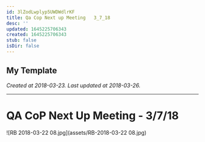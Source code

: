 ```yaml
---
id: 3lZodLwplyp5UWDWdlrKF
title: Qa Cop Next up Meeting   3_7_18
desc: ''
updated: 1645225706343
created: 1645225706343
stub: false
isDir: false
---
```

My Template
---

_Created at 2018-03-23._
_Last updated at 2018-03-26._




---

# QA CoP Next Up Meeting - 3/7/18


![RB 2018-03-22 08.jpg](assets/RB-2018-03-22 08.jpg)

